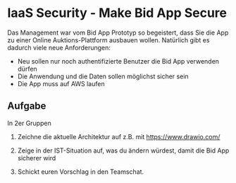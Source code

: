 # IaaS Security - Make Bid App Secure

Das Management war vom Bid App Prototyp so begeistert, dass Sie die App zu einer Online Auktions-Plattform ausbauen wollen.
Natürlich gibt es dadurch viele neue Anforderungen:

- Neu sollen nur noch authentifizierte Benutzer die Bid App verwenden dürfen
- Die Anwendung und die Daten sollen möglichst sicher sein
- Die App muss auf AWS laufen

## Aufgabe

In 2er Gruppen

1. Zeichne die aktuelle Architektur auf z.B. mit https://www.drawio.com/

2. Zeige in der IST-Situation auf, was du ändern würdest, damit die Bid App sicherer wird

3. Schickt euren Vorschlag in den Teamschat.

